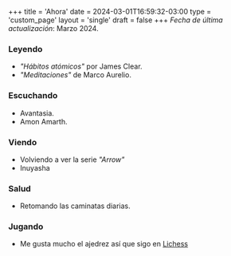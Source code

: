 +++
title = 'Ahora'
date = 2024-03-01T16:59:32-03:00
type = 'custom_page'
layout = 'single'
draft = false
+++
_Fecha de última actualización_: Marzo 2024.

### Leyendo

- _"Hábitos atómicos"_ por James Clear.
- _"Meditaciones"_ de Marco Aurelio.

### Escuchando

- Avantasia.
- Amon Amarth.

### Viendo

- Volviendo a ver la serie _"Arrow"_
- Inuyasha

### Salud

- Retomando las caminatas diarias.

### Jugando

- Me gusta mucho el ajedrez así que sigo en [Lichess](https://lichess.org/ "Sitio web de Lichess")
